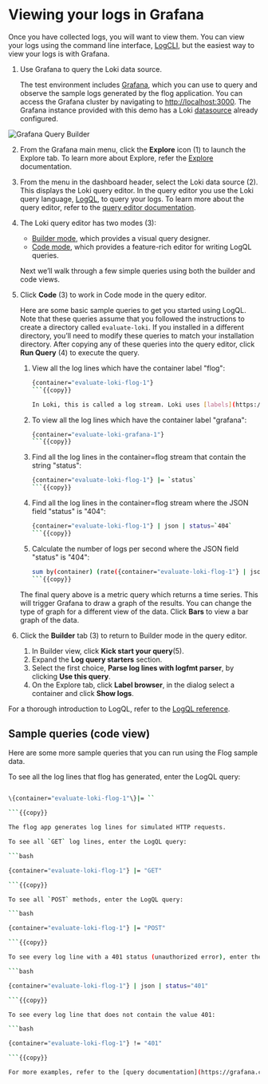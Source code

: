 # Viewing your logs in Grafana

Once you have collected logs, you will want to view them.  You can view your logs using the command line interface, [LogCLI](/docs/loki/latest/query/logcli/), but the easiest way to view your logs is with Grafana.

1. Use Grafana to query the Loki data source.  

    The test environment includes [Grafana](https://grafana.com/docs/grafana/latest/), which you can use to query and observe the sample logs generated by the flog application.  You can access the Grafana cluster by navigating to [http://localhost:3000]({{TRAFFIC_HOST1_3000}}).  The Grafana instance provided with this demo has a Loki [datasource](https://grafana.com/docs/grafana/latest/datasources/loki/) already configured.

![Grafana Query Builder](https://grafana.com/media/docs/loki/grafana-query-builder-v2.png)

2. From the Grafana main menu, click the **Explore** icon (1) to launch the Explore tab. To learn more about Explore, refer the [Explore](https://grafana.com/docs/grafana/latest/explore/) documentation.

3. From the menu in the dashboard header, select the Loki data source (2).  This displays the Loki query editor. In the query editor you use the Loki query language, [LogQL](https://grafana.com/docs/loki/latest/query/), to query your logs.
    To learn more about the query editor, refer to the [query editor documentation](https://grafana.com/docs/grafana/latest/datasources/loki/query-editor/).

4. The Loki query editor has two modes (3):

   - [Builder mode](https://grafana.com/docs/grafana/latest/datasources/loki/query-editor/#builder-mode), which provides a visual query designer.
   - [Code mode](https://grafana.com/docs/grafana/latest/datasources/loki/query-editor/#code-mode), which provides a feature-rich editor for writing LogQL queries.

   Next we’ll walk through a few simple queries using both the builder and code views.

5. Click **Code** (3) to work in Code mode in the query editor.

    Here are some basic sample queries to get you started using LogQL.  Note that these queries assume that you followed the instructions to create a directory called `evaluate-loki`. If you installed in a different directory, you’ll need to modify these queries to match your installation directory.  After copying any of these queries into the query editor, click **Run Query** (4) to execute the query.

    1. View all the log lines which have the container label "flog":

        ```bash
        {container="evaluate-loki-flog-1"}
        ```{{copy}}

        In Loki, this is called a log stream. Loki uses [labels](https://grafana.com/docs/loki/latest/get-started/labels/) as metadata to describe log streams.  Loki queries always start with a label selector.  In the query above, the label selector is `container`.

    2. To view all the log lines which have the container label "grafana":

        ```bash
        {container="evaluate-loki-grafana-1"}
        ```{{copy}}

    3. Find all the log lines in the container=flog stream that contain the string "status":

        ```bash
        {container="evaluate-loki-flog-1"} |= `status`
        ```{{copy}}

    4. Find all the log lines in the container=flog stream where the JSON field "status" is "404":

        ```bash
        {container="evaluate-loki-flog-1"} | json | status=`404`
        ```{{copy}}

    5. Calculate the number of logs per second where the JSON field "status" is "404":

        ```bash
        sum by(container) (rate({container="evaluate-loki-flog-1"} | json | status=`404` [$__auto]))        
        ```{{copy}}

    The final query above is a metric query which returns a time series. This will trigger Grafana to draw a graph of the results.  You can change the type of graph for a different view of the data.  Click **Bars** to view a bar graph of the data.

6. Click the **Builder** tab (3) to return to Builder mode in the query editor.
    1. In Builder view, click **Kick start your query**(5).
    2. Expand the **Log query starters** section.
    3. Select the first choice, **Parse log lines with logfmt parser**, by clicking **Use this query**.
    4. On the Explore tab, click **Label browser**, in the dialog select a container and click **Show logs**.

For a thorough introduction to LogQL, refer to the [LogQL reference](https://grafana.com/docs/loki/latest/query/).

## Sample queries (code view)

Here are some more sample queries that you can run using the Flog sample data.

To see all the log lines that flog has generated, enter the LogQL query:

```bash

\{container="evaluate-loki-flog-1"\}|= ``

```{{copy}}

The flog app generates log lines for simulated HTTP requests.

To see all `GET` log lines, enter the LogQL query:

```bash

{container="evaluate-loki-flog-1"} |= "GET"

```{{copy}}

To see all `POST` methods, enter the LogQL query:

```bash

{container="evaluate-loki-flog-1"} |= "POST"

```{{copy}}

To see every log line with a 401 status (unauthorized error), enter the LogQL query:

```bash

{container="evaluate-loki-flog-1"} | json | status="401"

```{{copy}}

To see every log line that does not contain the value 401:

```bash

{container="evaluate-loki-flog-1"} != "401"

```{{copy}}

For more examples, refer to the [query documentation](https://grafana.com/docs/loki/latest/query/query_examples/).